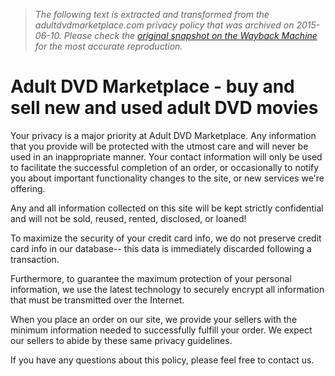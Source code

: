> *The following text is extracted and transformed from the adultdvdmarketplace.com privacy policy that was archived on 2015-06-10. Please check the [original snapshot on the Wayback Machine](https://web.archive.org/web/20150610052835id_/http%3A//www.adultdvdmarketplace.com/help_privacy.html) for the most accurate reproduction.*

# Adult DVD Marketplace - buy and sell new and used adult DVD movies

Your privacy is a major priority at Adult DVD Marketplace. Any information that you provide will be protected with the utmost care and will never be used in an inappropriate manner. Your contact information will only be used to facilitate the successful completion of an order, or occasionally to notify you about important functionality changes to the site, or new services we're offering.

Any and all information collected on this site will be kept strictly confidential and will not be sold, reused, rented, disclosed, or loaned!

To maximize the security of your credit card info, we do not preserve credit card info in our database-- this data is immediately discarded following a transaction.

Furthermore, to guarantee the maximum protection of your personal information, we use the latest technology to securely encrypt all information that must be transmitted over the Internet.

When you place an order on our site, we provide your sellers with the minimum information needed to successfully fulfill your order. We expect our sellers to abide by these same privacy guidelines.

If you have any questions about this policy, please feel free to contact us. 
